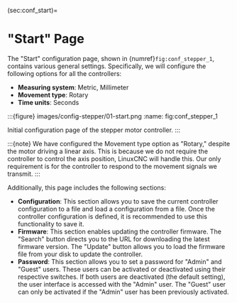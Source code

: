 (sec:conf_start)=
# "Start" Page

The "Start" configuration page, shown in {numref}`fig:conf_stepper_1`, contains various general settings. Specifically, we will configure the following options for all the controllers:

- **Measuring system**: Metric, Millimeter
- **Movement type**: Rotary
- **Time units**: Seconds

:::{figure} images/config-stepper/01-start.png
:name: fig:conf_stepper_1

Initial configuration page of the stepper motor controller.
:::

:::{note}
We have configured the Movement type option as "Rotary," despite the motor driving a linear axis. This is because we do not require the controller to control the axis position, LinuxCNC will handle this. Our only requirement is for the controller to respond to the movement signals we transmit.
:::

Additionally, this page includes the following sections:

- **Configuration**: This section allows you to save the current controller configuration to a file and load a configuration from a file. Once the controller configuration is defined, it is recommended to use this functionality to save it.
- **Firmware**: This section enables updating the controller firmware. The "Search" button directs you to the URL for downloading the latest firmware version. The "Update" button allows you to load the firmware file from your disk to update the controller.
- **Password**: This section allows you to set a password for "Admin" and "Guest" users. These users can be activated or deactivated using their respective switches. If both users are deactivated (the default setting), the user interface is accessed with the "Admin" user. The "Guest" user can only be activated if the "Admin" user has been previously activated.
